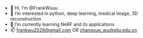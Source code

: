 - 👋 Hi, I’m @FrankWuuu
- 👀 I’m interested in python, deep learning, medical image, 3D reconstruction
- 🌱 I’m currently learning NeRF and its applications
- 📫 frankwu2029@gmail.com OR changxue_wu@sjtu.edu.cn

<!---
FrankWuuu/FrankWuuu is a ✨ special ✨ repository because its `README.md` (this file) appears on your GitHub profile.
You can click the Preview link to take a look at your changes.
--->

